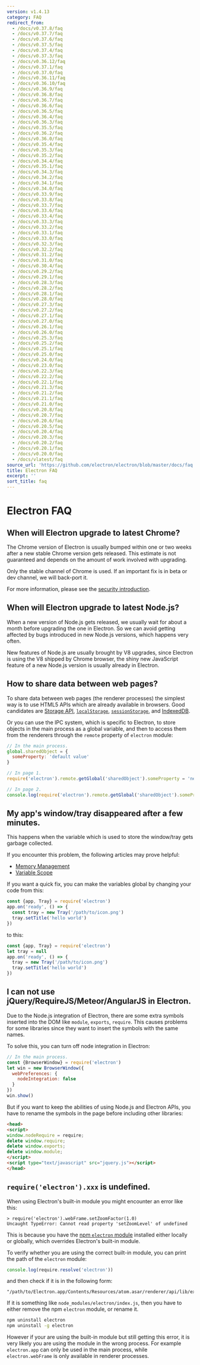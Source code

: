 ```yaml
---
version: v1.4.13
category: FAQ
redirect_from:
  - /docs/v0.37.8/faq
  - /docs/v0.37.7/faq
  - /docs/v0.37.6/faq
  - /docs/v0.37.5/faq
  - /docs/v0.37.4/faq
  - /docs/v0.37.3/faq
  - /docs/v0.36.12/faq
  - /docs/v0.37.1/faq
  - /docs/v0.37.0/faq
  - /docs/v0.36.11/faq
  - /docs/v0.36.10/faq
  - /docs/v0.36.9/faq
  - /docs/v0.36.8/faq
  - /docs/v0.36.7/faq
  - /docs/v0.36.6/faq
  - /docs/v0.36.5/faq
  - /docs/v0.36.4/faq
  - /docs/v0.36.3/faq
  - /docs/v0.35.5/faq
  - /docs/v0.36.2/faq
  - /docs/v0.36.0/faq
  - /docs/v0.35.4/faq
  - /docs/v0.35.3/faq
  - /docs/v0.35.2/faq
  - /docs/v0.34.4/faq
  - /docs/v0.35.1/faq
  - /docs/v0.34.3/faq
  - /docs/v0.34.2/faq
  - /docs/v0.34.1/faq
  - /docs/v0.34.0/faq
  - /docs/v0.33.9/faq
  - /docs/v0.33.8/faq
  - /docs/v0.33.7/faq
  - /docs/v0.33.6/faq
  - /docs/v0.33.4/faq
  - /docs/v0.33.3/faq
  - /docs/v0.33.2/faq
  - /docs/v0.33.1/faq
  - /docs/v0.33.0/faq
  - /docs/v0.32.3/faq
  - /docs/v0.32.2/faq
  - /docs/v0.31.2/faq
  - /docs/v0.31.0/faq
  - /docs/v0.30.4/faq
  - /docs/v0.29.2/faq
  - /docs/v0.29.1/faq
  - /docs/v0.28.3/faq
  - /docs/v0.28.2/faq
  - /docs/v0.28.1/faq
  - /docs/v0.28.0/faq
  - /docs/v0.27.3/faq
  - /docs/v0.27.2/faq
  - /docs/v0.27.1/faq
  - /docs/v0.27.0/faq
  - /docs/v0.26.1/faq
  - /docs/v0.26.0/faq
  - /docs/v0.25.3/faq
  - /docs/v0.25.2/faq
  - /docs/v0.25.1/faq
  - /docs/v0.25.0/faq
  - /docs/v0.24.0/faq
  - /docs/v0.23.0/faq
  - /docs/v0.22.3/faq
  - /docs/v0.22.2/faq
  - /docs/v0.22.1/faq
  - /docs/v0.21.3/faq
  - /docs/v0.21.2/faq
  - /docs/v0.21.1/faq
  - /docs/v0.21.0/faq
  - /docs/v0.20.8/faq
  - /docs/v0.20.7/faq
  - /docs/v0.20.6/faq
  - /docs/v0.20.5/faq
  - /docs/v0.20.4/faq
  - /docs/v0.20.3/faq
  - /docs/v0.20.2/faq
  - /docs/v0.20.1/faq
  - /docs/v0.20.0/faq
  - /docs/vlatest/faq
source_url: 'https://github.com/electron/electron/blob/master/docs/faq.md'
title: Electron FAQ
excerpt: ''
sort_title: faq
---
```

# Electron FAQ

## When will Electron upgrade to latest Chrome?

The Chrome version of Electron is usually bumped within one or two weeks after a new stable Chrome version gets released. This estimate is not guaranteed and depends on the amount of work involved with upgrading.

Only the stable channel of Chrome is used. If an important fix is in beta or dev channel, we will back-port it.

For more information, please see the [security introduction]({{site.baseurl}}/docs/tutorial/security).

## When will Electron upgrade to latest Node.js?

When a new version of Node.js gets released, we usually wait for about a month before upgrading the one in Electron. So we can avoid getting affected by bugs introduced in new Node.js versions, which happens very often.

New features of Node.js are usually brought by V8 upgrades, since Electron is using the V8 shipped by Chrome browser, the shiny new JavaScript feature of a new Node.js version is usually already in Electron.

## How to share data between web pages?

To share data between web pages (the renderer processes) the simplest way is to use HTML5 APIs which are already available in browsers. Good candidates are [Storage API](https://developer.mozilla.org/en-US/docs/Web/API/Storage), [`localStorage`](https://developer.mozilla.org/en-US/docs/Web/API/Window/localStorage), [`sessionStorage`](https://developer.mozilla.org/en-US/docs/Web/API/Window/sessionStorage), and [IndexedDB](https://developer.mozilla.org/en-US/docs/Web/API/IndexedDB_API).

Or you can use the IPC system, which is specific to Electron, to store objects in the main process as a global variable, and then to access them from the renderers through the `remote` property of `electron` module:

```javascript
// In the main process.
global.sharedObject = {
  someProperty: 'default value'
}
```

```javascript
// In page 1.
require('electron').remote.getGlobal('sharedObject').someProperty = 'new value'
```

```javascript
// In page 2.
console.log(require('electron').remote.getGlobal('sharedObject').someProperty)
```

## My app's window/tray disappeared after a few minutes.

This happens when the variable which is used to store the window/tray gets garbage collected.

If you encounter this problem, the following articles may prove helpful:

*   [Memory Management](https://developer.mozilla.org/en-US/docs/Web/JavaScript/Memory_Management)
*   [Variable Scope](https://msdn.microsoft.com/library/bzt2dkta(v=vs.94).aspx)

If you want a quick fix, you can make the variables global by changing your code from this:

```javascript
const {app, Tray} = require('electron')
app.on('ready', () => {
  const tray = new Tray('/path/to/icon.png')
  tray.setTitle('hello world')
})
```

to this:

```javascript
const {app, Tray} = require('electron')
let tray = null
app.on('ready', () => {
  tray = new Tray('/path/to/icon.png')
  tray.setTitle('hello world')
})
```

## I can not use jQuery/RequireJS/Meteor/AngularJS in Electron.

Due to the Node.js integration of Electron, there are some extra symbols inserted into the DOM like `module`, `exports`, `require`. This causes problems for some libraries since they want to insert the symbols with the same names.

To solve this, you can turn off node integration in Electron:

```javascript
// In the main process.
const {BrowserWindow} = require('electron')
let win = new BrowserWindow({
  webPreferences: {
    nodeIntegration: false
  }
})
win.show()
```

But if you want to keep the abilities of using Node.js and Electron APIs, you have to rename the symbols in the page before including other libraries:

```html
<head>
<script>
window.nodeRequire = require;
delete window.require;
delete window.exports;
delete window.module;
</script>
<script type="text/javascript" src="jquery.js"></script>
</head>
```

## `require('electron').xxx` is undefined.

When using Electron's built-in module you might encounter an error like this:

```
> require('electron').webFrame.setZoomFactor(1.0)
Uncaught TypeError: Cannot read property 'setZoomLevel' of undefined

```

This is because you have the [npm `electron` module](https://www.npmjs.com/package/electron) installed either locally or globally, which overrides Electron's built-in module.

To verify whether you are using the correct built-in module, you can print the path of the `electron` module:

```javascript
console.log(require.resolve('electron'))
```

and then check if it is in the following form:

```
"/path/to/Electron.app/Contents/Resources/atom.asar/renderer/api/lib/exports/electron.js"

```

If it is something like `node_modules/electron/index.js`, then you have to either remove the npm `electron` module, or rename it.

```bash
npm uninstall electron
npm uninstall -g electron
```

However if your are using the built-in module but still getting this error, it is very likely you are using the module in the wrong process. For example `electron.app` can only be used in the main process, while `electron.webFrame` is only available in renderer processes.
